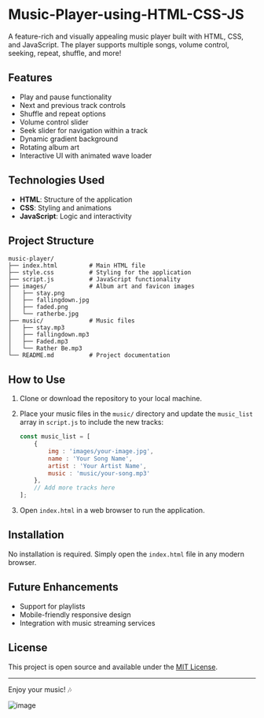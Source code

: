 # Music-Player-using-HTML-CSS-JS

A feature-rich and visually appealing music player built with HTML, CSS, and JavaScript. The player supports multiple songs, volume control, seeking, repeat, shuffle, and more!

## Features

- Play and pause functionality
- Next and previous track controls
- Shuffle and repeat options
- Volume control slider
- Seek slider for navigation within a track
- Dynamic gradient background
- Rotating album art
- Interactive UI with animated wave loader

## Technologies Used

- **HTML**: Structure of the application
- **CSS**: Styling and animations
- **JavaScript**: Logic and interactivity

## Project Structure

```plaintext
music-player/
├── index.html         # Main HTML file
├── style.css          # Styling for the application
├── script.js          # JavaScript functionality
├── images/            # Album art and favicon images
│   ├── stay.png
│   ├── fallingdown.jpg
│   ├── faded.png
│   └── ratherbe.jpg
├── music/             # Music files
│   ├── stay.mp3
│   ├── fallingdown.mp3
│   ├── Faded.mp3
│   └── Rather Be.mp3
└── README.md          # Project documentation
```

## How to Use

1. Clone or download the repository to your local machine.

2. Place your music files in the `music/` directory and update the `music_list` array in `script.js` to include the new tracks:

   ```javascript
   const music_list = [
       {
           img : 'images/your-image.jpg',
           name : 'Your Song Name',
           artist : 'Your Artist Name',
           music : 'music/your-song.mp3'
       },
       // Add more tracks here
   ];
   ```

3. Open `index.html` in a web browser to run the application.

## Installation

No installation is required. Simply open the `index.html` file in any modern browser.

## Future Enhancements

- Support for playlists
- Mobile-friendly responsive design
- Integration with music streaming services

## License

This project is open source and available under the [MIT License](LICENSE).

---

Enjoy your music! 🎶

![image](https://github.com/user-attachments/assets/44df8a98-b0f0-4d68-a304-4584993365e5)
